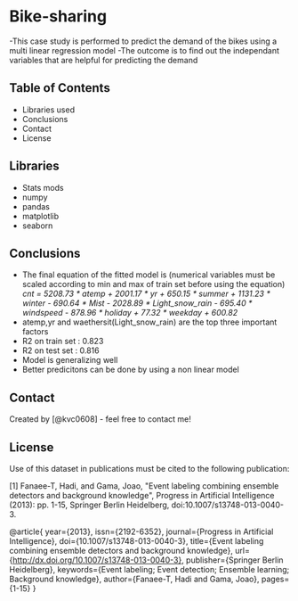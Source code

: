 # Bike-sharing 
-This case study is performed to predict the demand of the bikes using a multi linear regression model
-The outcome is to find out the independant variables that are helpful for predicting the demand


## Table of Contents
* Libraries used
* Conclusions
* Contact
* License



## Libraries
- Stats mods
- numpy
- pandas
- matplotlib
- seaborn



## Conclusions
- The final equation of the fitted model is (numerical variables must be scaled according to min and max of train set before using the equation)
*cnt = 5208.73 \* atemp + 2001.17 \* yr + 650.15 \* summer + 1131.23 \* winter - 690.64 \* Mist - 2028.89 \* Light_snow_rain - 695.40 \* windspeed - 878.96 \* holiday + 77.32 \* weekday + 600.82*
- atemp,yr and waethersit(Light_snow_rain) are the top three important factors
- R2 on train set : 0.823
- R2 on test set : 0.816
- Model is generalizing well
- Better predicitons can be done by using a non linear model



## Contact
Created by [@kvc0608] - feel free to contact me!


## License
Use of this dataset in publications must be cited to the following publication:

[1] Fanaee-T, Hadi, and Gama, Joao, "Event labeling combining ensemble detectors and background knowledge", Progress in Artificial Intelligence (2013): pp. 1-15, Springer Berlin Heidelberg, doi:10.1007/s13748-013-0040-3.

@article{
	year={2013},
	issn={2192-6352},
	journal={Progress in Artificial Intelligence},
	doi={10.1007/s13748-013-0040-3},
	title={Event labeling combining ensemble detectors and background knowledge},
	url={http://dx.doi.org/10.1007/s13748-013-0040-3},
	publisher={Springer Berlin Heidelberg},
	keywords={Event labeling; Event detection; Ensemble learning; Background knowledge},
	author={Fanaee-T, Hadi and Gama, Joao},
	pages={1-15}
}

